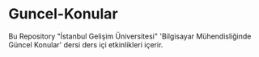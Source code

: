 # Guncel-Konular

Bu Repository "İstanbul Gelişim Üniversitesi" 'Bilgisayar Mühendisliğinde Güncel Konular' dersi ders içi etkinlikleri içerir.